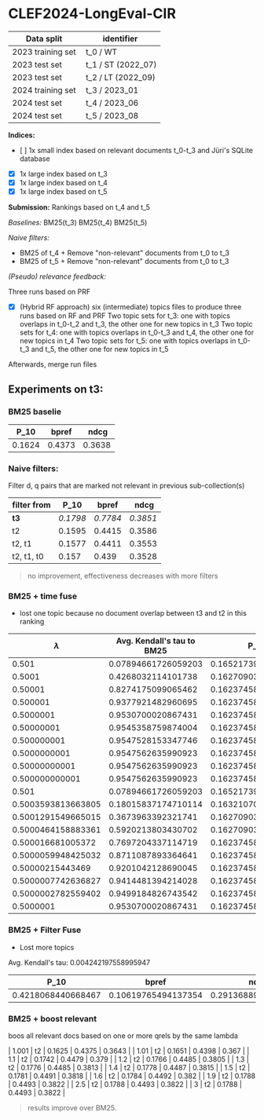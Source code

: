 # CLEF2024-LongEval-CIR

| Data split | identifier |
| --- | --- |
| 2023 training set | t_0 / WT |
| 2023 test set | t_1 / ST (2022_07) |
| 2023 test set | t_2 / LT (2022_09) |
| 2024 training set | t_3 / 2023_01 |
| 2024 test set | t_4 / 2023_06 |
| 2024 test set | t_5 / 2023_08 |

**Indices:**
- [ ] 1x small index based on relevant documents t_0-t_3 and Jüri's SQLite database
- [x] 1x large index based on t_3
- [x] 1x large index based on t_4
- [x] 1x large index based on t_5

**Submission:** Rankings based on t_4 and t_5 

_Baselines:_
BM25(t_3)
BM25(t_4)
BM25(t_5)

_Naive filters:_
- BM25 of t_4 + Remove "non-relevant" documents from t_0 to t_3
- BM25 of t_5 + Remove "non-relevant" documents from t_0 to t_3

_(Pseudo) relevance feedback:_

Three runs based on PRF

- [x] (Hybrid RF approach) six (intermediate) topics files to produce three runs based on RF and PRF
Two topic sets for t_3: one with topics overlaps in t_0-t_2 and t_3, the other one for new topics in t_3
Two topic sets for t_4: one with topics overlaps in t_0-t_3 and t_4, the other one for new topics in t_4
Two topic sets for t_5: one with topics overlaps in t_0-t_3 and t_5, the other one for new topics in t_5

Afterwards, merge run files 



## Experiments on t3:
### BM25 baselie
| P_10 | bpref | ndcg |
|---|---|---|
| 0.1624 | 0.4373 | 0.3638 |

### Naive filters:
Filter d, q pairs that are marked not relevant in previous sub-collection(s)

|filter from | P_10 | bpref | ndcg |
|---|---|---|---|
| **t3** | _0.1798_ | _0.7784_ | _0.3851_ |
| t2         | 0.1595 | 0.4415 | 0.3586 |
| t2, t1     | 0.1577 | 0.4411 | 0.3553 |
| t2, t1, t0 | 0.157  | 0.439  | 0.3528 |

> no improvement, effectiveness decreases with more filters



### BM25 + time fuse
- lost one topic because no document overlap between t3 and t2 in this ranking

| $\lambda$ | Avg. Kendall's tau to BM25 | P_10 | bpref | ndcg |
|---|---|---|---|---|
| 0.501 | 0.07894661726059203 | 0.16521739130434782 | 0.4369563935417115 | 0.36664537840465017 |
| 0.5001 | 0.4268032114101738 | 0.16270903010033447 | 0.4371686732635674 | 0.3640573561718566 |
| 0.50001 | 0.8274175099065462 | 0.16237458193979934 | 0.43726071550788775 | 0.36376264697682054 |
| 0.500001 | 0.9377921482960695 | 0.16237458193979934 | 0.43728103787875366 | 0.363756262948394 |
| 0.5000001 | 0.9530700020867431 | 0.16237458193979934 | 0.43728103787875366 | 0.36375643096784677 |
| 0.50000001 | 0.9545358759874004 | 0.16237458193979934 | 0.43728103787875366 | 0.3637561380776753 |
| 0.500000001 | 0.9547528153347746 | 0.16237458193979934 | 0.43728103787875366 | 0.3637550363279598 |
| 0.5000000001 | 0.9547562635990923 | 0.16237458193979934 | 0.43728103787875366 | 0.3637552536404438 |
| 0.50000000001 | 0.9547562635990923 | 0.16237458193979934 | 0.43728103787875366 | 0.3637552536404438 |
| 0.500000000001 | 0.9547562635990923 | 0.16237458193979934 | 0.43728103787875366 | 0.3637552536404438 |
| 0.501 | 0.07894661726059203 | 0.16521739130434782 | 0.4369563935417115 | 0.36664537840465017 |
| 0.5003593813663805 | 0.18015837174710114 | 0.1632107023411371 | 0.43696681591301645 | 0.3651031532532713 |
| 0.5001291549665015 | 0.3673963392321741 | 0.16270903010033447 | 0.4370746648615697 | 0.36422704548714674 |
| 0.5000464158883361 | 0.5920213803430702 | 0.16270903010033447 | 0.43733111170037436 | 0.36391700223004286 |
| 0.500016681005372 | 0.7697204337114719 | 0.1623745819397993 | 0.43735522934463766 | 0.3638098161655337 |
| 0.5000059948425032 | 0.8711087893364641 | 0.16237458193979934 | 0.4373071666412955 | 0.36375400554466014 |
| 0.50000215443469 | 0.9201042128690045 | 0.16237458193979934 | 0.43728103787875366 | 0.36375733241888364 |
| 0.5000007742636827 | 0.9414481394214028 | 0.16237458193979934 | 0.43728103787875366 | 0.36375625919355037 |
| 0.5000002782559402 | 0.9499184826743542 | 0.16237458193979934 | 0.43728103787875366 | 0.363756441514514 |
| 0.5000001 | 0.9530700020867431 | 0.16237458193979934 | 0.43728103787875366 | 0.36375643096784677 |


### BM25 + Filter Fuse
- Lost more topics

Avg. Kendall's tau:  0.004242197558995947

| P_10 | bpref | ndcg |
|---|---|---|
| 0.4218068440668467 | 0.10619765494137354 | 0.29136889967380725 | 


### BM25 + boost relevant
boos all relevant docs based on one or more qrels by the same lambda

| 1.001 | t2 | 0.1625 | 0.4375 | 0.3643 |
| 1.01  | t2 | 0.1651 | 0.4398 | 0.367 |
| 1.1   | t2 | 0.1742 | 0.4479 | 0.379 |
| 1.2   | t2 | 0.1766 | 0.4485 | 0.3805 |
| 1.3   | t2 | 0.1776 | 0.4485 | 0.3813 |
| 1.4   | t2 | 0.1778 | 0.4487 | 0.3815 |
| 1.5   | t2 | 0.1781 | 0.4491 | 0.3818 |
| 1.6   | t2 | 0.1784 | 0.4492 | 0.382 |
| 1.9   | t2 | 0.1788 | 0.4493 | 0.3822 |
| 2.5   | t2 | 0.1788 | 0.4493 | 0.3822 |
| 3     | t2 | 0.1788 | 0.4493 | 0.3822 |

> results improve over BM25. 